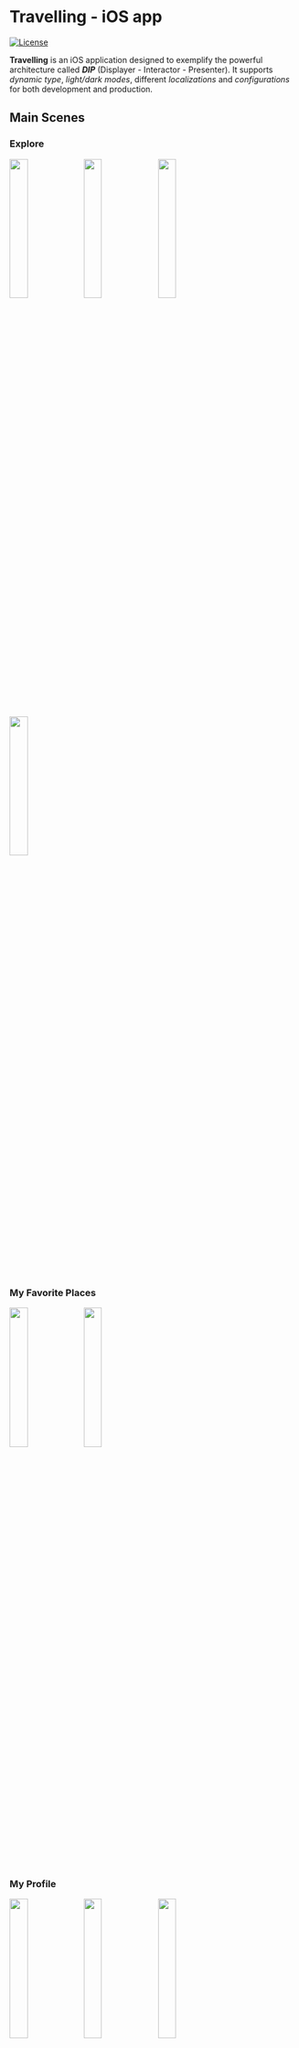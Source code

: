 # Travelling - iOS app

[![License](https://img.shields.io/badge/license-MIT-blue.svg)](https://github.com/StrauneanuDimitri/travelling-ios-app/blob/master/LICENSE)

**Travelling** is an iOS application designed to exemplify the powerful architecture called ***DIP*** (Displayer - Interactor - Presenter). It supports *dynamic type*, *light/dark modes*, different *localizations* and *configurations* for both development and production.

## Main Scenes

### Explore

<img src="https://user-images.githubusercontent.com/6670019/96414655-1c56a700-11f6-11eb-8a6e-562abb0719fc.png" width="25%"></img>
<img src="https://user-images.githubusercontent.com/6670019/96414648-182a8980-11f6-11eb-88a3-069cdfe95f17.png" width="25%"></img>
<img src="https://user-images.githubusercontent.com/6670019/96414662-1e206a80-11f6-11eb-9ce9-a4af83337f5b.png" width="25%"></img>
<img src="https://user-images.githubusercontent.com/6670019/96414661-1d87d400-11f6-11eb-975d-a37615ba7168.png" width="25%"></img>

### My Favorite Places

<img src="https://user-images.githubusercontent.com/6670019/96414678-2082c480-11f6-11eb-99dc-7fb0067026fa.png" width="25%"></img>
<img src="https://user-images.githubusercontent.com/6670019/96414677-2082c480-11f6-11eb-85bd-2c71919a971b.png" width="25%"></img>

### My Profile

<img src="https://user-images.githubusercontent.com/6670019/96414685-21b3f180-11f6-11eb-99cc-0a7a89f8be7b.png" width="25%"></img>
<img src="https://user-images.githubusercontent.com/6670019/96414681-211b5b00-11f6-11eb-864e-d74f57b2d524.png" width="25%"></img>
<img src="https://user-images.githubusercontent.com/6670019/96414684-211b5b00-11f6-11eb-9c32-de918d3713c4.png" width="25%"></img>
<img src="https://user-images.githubusercontent.com/6670019/96414683-211b5b00-11f6-11eb-8540-48764e771f57.png" width="25%"></img>

### Place Details

<img src="https://user-images.githubusercontent.com/6670019/96414725-2d071d00-11f6-11eb-8334-f9f9d05c073b.png" width="25%"></img>
<img src="https://user-images.githubusercontent.com/6670019/96414694-22e51e80-11f6-11eb-85fe-82fc358d3717.png" width="25%"></img>
<img src="https://user-images.githubusercontent.com/6670019/96414723-2d071d00-11f6-11eb-9c6b-2554efe998b5.png" width="25%"></img>
<img src="https://user-images.githubusercontent.com/6670019/96414720-2c6e8680-11f6-11eb-8703-fcc73f636fe7.png" width="25%"></img>

### Place Comments

<img src="https://user-images.githubusercontent.com/6670019/96414693-22e51e80-11f6-11eb-850a-7f6a61eb7754.png" width="25%"></img>
<img src="https://user-images.githubusercontent.com/6670019/96414692-224c8800-11f6-11eb-8aac-b6230aef6409.png" width="25%"></img>

### Fullscreen Image

<img src="https://user-images.githubusercontent.com/6670019/96414670-1f519780-11f6-11eb-8678-9810a01948a3.png" width="25%"></img>
<img src="https://user-images.githubusercontent.com/6670019/96414669-1f519780-11f6-11eb-83d6-2181d41c979b.png" width="25%"></img>

## Authentication Scenes

### Onboarding

<img src="https://user-images.githubusercontent.com/6670019/96414691-224c8800-11f6-11eb-9cdf-5b1f771577aa.png" width="25%"></img>
<img src="https://user-images.githubusercontent.com/6670019/96414688-21b3f180-11f6-11eb-957f-da7ec1fa0ded.png" width="25%"></img>

### Sign Up

<img src="https://user-images.githubusercontent.com/6670019/96414731-2d9fb380-11f6-11eb-901e-4fe8181e054d.png" width="25%"></img>
<img src="https://user-images.githubusercontent.com/6670019/96414728-2d9fb380-11f6-11eb-98d9-6e24c5fc175a.png" width="25%"></img>

### Login

<img src="https://user-images.githubusercontent.com/6670019/96414675-1fea2e00-11f6-11eb-83fb-34b31dc7e911.png" width="25%"></img>
<img src="https://user-images.githubusercontent.com/6670019/96414671-1fea2e00-11f6-11eb-9d97-de4a535e8e5c.png" width="25%"></img>

### Forgot Password

<img src="https://user-images.githubusercontent.com/6670019/96414667-1eb90100-11f6-11eb-8fc2-2163227f5e1e.png" width="25%"></img>
<img src="https://user-images.githubusercontent.com/6670019/96414664-1eb90100-11f6-11eb-8f8e-77b2df49f4bb.png" width="25%"></img>

## Content

All icons used in the app are taken from [iconmonstr](https://iconmonstr.com).
All images used in the app are taken from [Unsplash](https://unsplash.com).
All information regarding the places presented in the app is taken from [Wikipedia](https://www.wikipedia.org).

## Contributing

[Issues and pull requests are welcome!](https://github.com/StrauneanuDimitri/travelling-ios-app/issues)

## Author

[Strauneanu Dimitri](https://github.com/StrauneanuDimitri)

## License

**Travelling iOS App** is released under the MIT license. See [LICENSE](https://github.com/StrauneanuDimitri/travelling-ios-app/blob/master/LICENSE) for details.
